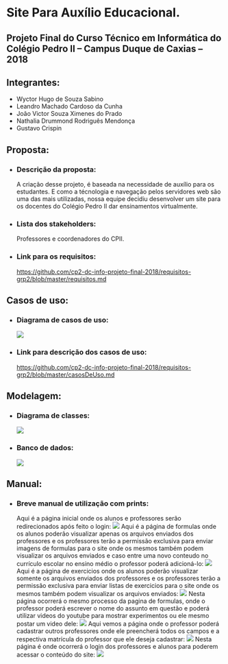 # Site Para Auxílio Educacional. 
## Projeto Final do Curso Técnico em Informática do Colégio Pedro II – Campus Duque de Caxias – 2018
## Integrantes:
- Wyctor Hugo de Souza Sabino
- Leandro Machado Cardoso da Cunha
- João Victor Souza Ximenes do Prado
- Nathalia Drummond Rodriguês Mendonça
- Gustavo Crispin

## Proposta: 
- ### Descrição da proposta: 
   A criação desse projeto, é baseada na necessidade de auxílio para os estudantes. E como a técnologia e navegação pelos servidores web são uma das mais utilizadas, nossa equipe decidiu desenvolver um site para os docentes do Colégio Pedro II dar ensinamentos virtualmente.
- ### Lista dos stakeholders:
   Professores e coordenadores do CPII.   
- ### Link para os requisitos:
   https://github.com/cp2-dc-info-projeto-final-2018/requisitos-grp2/blob/master/requisitos.md
   
## Casos de uso:
- ### Diagrama de casos de uso:
  ![](https://github.com/cp2-dc-info-projeto-final-2018/requisitos-grp2/blob/master/CasosDeUso.png?raw=true) 
- ### Link para descrição dos casos de uso:
   https://github.com/cp2-dc-info-projeto-final-2018/requisitos-grp2/blob/master/casosDeUso.md
   
## Modelagem:
- ### Diagrama de classes:
   ![](https://github.com/cp2-dc-info-projeto-final-2018/requisitos-grp2/blob/master/Classe.png)
- ### Banco de dados:
   ![](https://github.com/cp2-dc-info-projeto-final-2018/requisitos-grp2/blob/master/ModelagemBancoDeDados.png)

## Manual:
- ### Breve manual de utilização com prints:
   Aqui é a página inicial onde os alunos e professores serão redirecionados após feito o login:
![](https://github.com/cp2-dc-info-projeto-final-2018/requisitos-grp2/blob/master/tcc/PRINT1111111111.png)
   Aqui é a página de formulas onde os alunos poderão visualizar apenas os arquivos enviados dos professores e os professores terão a permissão exclusiva para enviar imagens de formulas para o site onde os mesmos também podem visualizar os arquivos enviados e caso entre uma novo conteudo no currículo escolar no ensino médio o professor poderá adicioná-lo: 
![](https://github.com/cp2-dc-info-projeto-final-2018/requisitos-grp2/blob/master/tcc/PRINT222222222.png)
   Aqui é a página de exercicios onde os alunos poderão visualizar somente os arquivos enviados dos professores e os professores terão a permissão exclusiva para enviar listas de exercicios para o site onde os mesmos também podem visualizar os arquivos enviados:
![](https://github.com/cp2-dc-info-projeto-final-2018/requisitos-grp2/blob/master/tcc/PRINT33333333.png)
   Nesta página ocorrerá o mesmo processo da pagina de formulas, onde o professor poderá escrever o nome do assunto em questão e poderá utilizar videos do youtube para mostrar experimentos ou ele mesmo postar um video dele:
![](https://github.com/cp2-dc-info-projeto-final-2018/requisitos-grp2/blob/master/tcc/PRINT4444444444.png)
   Aqui vemos a página onde o professor poderá cadastrar outros professores onde ele preencherá todos os campos e a respectiva matrícula do professor que ele deseja cadastrar:
![](https://github.com/cp2-dc-info-projeto-final-2018/requisitos-grp2/blob/master/tcc/PRINT5555555555.png)
   Nesta página é onde ocorrerá o login dos professores e alunos para poderem acessar o conteúdo do site:
![](https://github.com/cp2-dc-info-projeto-final-2018/requisitos-grp2/blob/master/tcc/PRINT666666666.png)
